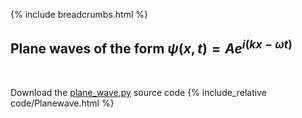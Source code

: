 {% include breadcrumbs.html %}

## Plane waves of the form $\psi(x, t) = Ae^{i(k x - \omega t)}$
<div class="header_line"><br/></div>

Download the [plane_wave.py](code/plane_wave.py) source code
{% include_relative code/Planewave.html %}



    